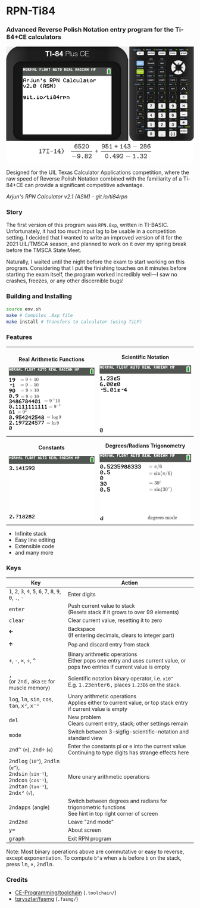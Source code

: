 # RPN-Ti84

### Advanced Reverse Polish Notation entry program for the Ti-84+CE calculators

<p align="center"><img src=".github/demo.gif" alt="Demo GIF" /></p>

Designed for the UIL Texas Calculator Applications competition, where the raw speed of Reverse Polish Notation combined with the familiarity of a Ti-84+CE can provide a significant competitive advantage.

*Arjun's RPN Calculator v2.1 (ASM) - git.io/ti84rpn*

### Story

The first version of this program was `RPN.8xp`, written in TI-BASIC. Unfortunately, it had too much input lag to be usable in a competition setting. I decided that I wanted to write an improved version of it for the 2021 UIL/TMSCA season, and planned to work on it over my spring break before the TMSCA State Meet.

Naturally, I waited until the night before the exam to start working on this program. Considering that I put the finishing touches on it minutes before starting the exam itself, the program worked incredibly well—I saw no crashes, freezes, or any other discernible bugs!

### Building and Installing

```bash
source env.sh
make # Compiles .8xp file
make install # Transfers to calculator (using TiLP)
```

### Features

| <p align="center">**Real Arithmetic Functions**</p>![](.github/arithmetic.png) | <p align="center">**Scientific Notation**</p>![](.github/scientific.png) |
| ------------------------------------------------------------ | ------------------------------------------------------------ |
| <p align="center">**Constants**</p>![](.github/constants.png) | <p align="center">**Degrees/Radians Trigonometry**</p>![](.github/degrad.png) |

- Infinite stack
- Easy line editing
- Extensible code
- and many more

### Keys

| Key                                                          | Action                                                       |
| ------------------------------------------------------------ | ------------------------------------------------------------ |
| <kbd>1</kbd>, <kbd>2</kbd>, <kbd>3</kbd>, <kbd>4</kbd>, <kbd>5</kbd>, <kbd>6</kbd>, <kbd>7</kbd>, <kbd>8</kbd>, <kbd>9</kbd>, <kbd>0</kbd>, <kbd>.</kbd>, <kbd>-</kbd> | Enter digits                                                 |
| <kbd>enter</kbd>                                             | Push current value to stack<br />(Resets stack if it grows to over 99 elements) |
| <kbd>clear</kbd>                                             | Clear current value, resetting it to zero                    |
| <kbd>🡰</kbd>                                                 | Backspace<br />(If entering decimals, clears to integer part) |
| <kbd>🡱</kbd>                                                 | Pop and discard entry from stack                             |
| <kbd>+</kbd>, <kbd>-</kbd>, <kbd>×</kbd>, <kbd>÷</kbd>, <kbd>^</kbd> | Binary arithmetic operations<br />Either pops one entry and uses current value, or pops two entries if current value is empty |
| <kbd>,</kbd><br />(or <kbd>2nd</kbd><kbd>,</kbd> aka `EE` for muscle memory) | Scientific notation binary operator, i.e. `x10^`<br />E.g. <kbd>1.23</kbd><kbd>enter</kbd><kbd>6</kbd><kbd>,</kbd> places `1.23E6` on the stack. |
| <kbd>log</kbd>, <kbd>ln</kbd>, <kbd>sin</kbd>, <kbd>cos</kbd>, <kbd>tan</kbd>, <kbd>x²</kbd>, <kbd>x⁻¹</kbd> | Unary arithmetic operations<br />Applies either to current value, or top stack entry if current value is empty |
| <kbd>del</kbd>                                               | New problem<br />Clears current entry, stack; other settings remain |
| <kbd>mode</kbd>                                              | Switch between 3-sigfig-scientific-notation and standard view |
| <kbd>2nd</kbd><kbd>^</kbd> (`π`), <kbd>2nd</kbd><kbd>÷</kbd> (`e`) | Enter the constants pi or e into the current value<br />Continuing to type digits has strange effects here |
| <kbd>2nd</kbd><kbd>log</kbd> (`10^`), <kbd>2nd</kbd><kbd>ln</kbd> (`e^`),<br /><kbd>2nd</kbd><kbd>sin</kbd> (`sin⁻¹`), <kbd>2nd</kbd><kbd>cos</kbd> (`cos⁻¹`),<br /><kbd>2nd</kbd><kbd>tan</kbd> (`tan⁻¹`), <kbd>2nd</kbd><kbd>x²</kbd> (`√`), | More unary arithmetic operations<br />                       |
| <kbd>2nd</kbd><kbd>apps</kbd> (angle)                        | Switch between degrees and radians for trigonometric functions<br />See hint in top right corner of screen |
| <kbd>2nd</kbd><kbd>2nd</kbd>                                 | Leave "<kbd>2nd</kbd> mode"                                  |
| <kbd>y=</kbd>                                                | About screen                                                 |
| <kbd>graph</kbd>                                             | Exit RPN program                                             |

Note: Most binary operations above are commutative or easy to reverse, except exponentiation. To compute `b^a` when `a` is before `b` on the stack, press <kbd>ln</kbd>, <kbd>×</kbd>, <kbd>2nd</kbd><kbd>ln</kbd>.

### Credits

- [CE-Programming/toolchain](https://github.com/CE-Programming/toolchain) (`.toolchain/`)
- [tgrysztar/fasmg](https://github.com/tgrysztar/fasmg) (`.fasmg/`)
